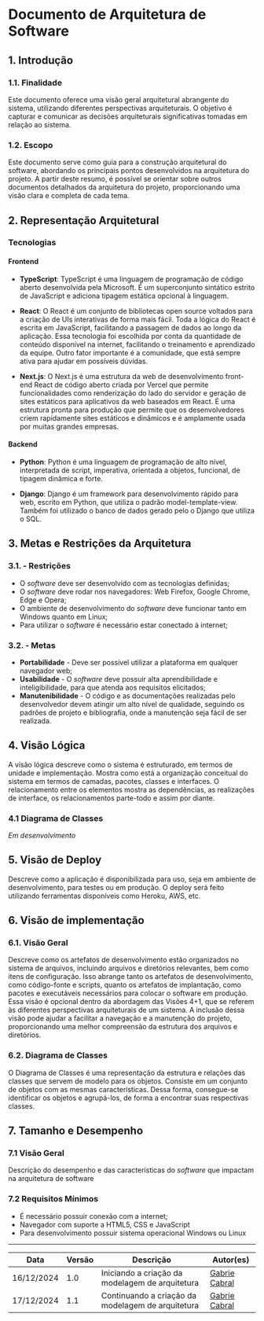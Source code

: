 # Documento de Arquitetura de Software

## 1. Introdução

### 1.1. Finalidade

Este documento oferece uma visão geral arquitetural abrangente do sistema, utilizando diferentes perspectivas arquiteturais. O objetivo é capturar e comunicar as decisões arquiteturais significativas tomadas em relação ao sistema.

### 1.2. Escopo

Este documento serve como guia para a construção arquitetural do software, abordando os principais pontos desenvolvidos na arquitetura do projeto. A partir deste resumo, é possível se orientar sobre outros documentos detalhados da arquitetura do projeto, proporcionando uma visão clara e completa de cada tema.

## 2. Representação Arquitetural

### Tecnologias

#### Frontend

- **TypeScript**: TypeScript é uma linguagem de programação de código aberto desenvolvida pela Microsoft. É um superconjunto sintático estrito de JavaScript e adiciona tipagem estática opcional à linguagem.

- **React**: O React é um conjunto de bibliotecas open source voltados para a criação de UIs interativas de forma mais fácil. Toda a lógica do React é escrita em JavaScript, facilitando a passagem de dados ao longo da aplicação. Essa tecnologia foi escolhida por conta da quantidade de conteúdo disponível na internet, facilitando o treinamento e aprendizado da equipe. Outro fator importante é a comunidade, que está sempre ativa para ajudar em possíveis dúvidas.

- **Next.js**: O Next.js é uma estrutura da web de desenvolvimento front-end React de código aberto criada por Vercel que permite funcionalidades como renderização do lado do servidor e geração de sites estáticos para aplicativos da web baseados em React. É uma estrutura pronta para produção que permite que os desenvolvedores criem rapidamente sites estáticos e dinâmicos e é amplamente usada por muitas grandes empresas.

#### Backend

- **Python**: Python é uma linguagem de programação de alto nível, interpretada de script, imperativa, orientada a objetos, funcional, de tipagem dinâmica e forte.

- **Django**: Django é um framework para desenvolvimento rápido para web, escrito em Python, que utiliza o padrão model-template-view. Também foi utilizado o banco de dados gerado pelo o Django que utiliza o SQL.

## 3. Metas e Restrições da Arquitetura

### 3.1. - Restrições

- O _software_ deve ser desenvolvido com as tecnologias definidas;
- O _software_ deve rodar nos navegadores: Web Firefox, Google Chrome, Edge e Opera;
- O ambiente de desenvolvimento do _software_ deve funcionar tanto em Windows quanto em Linux;
- Para utilizar o _software_ é necessário estar conectado à internet;

### 3.2. - Metas

- **Portabilidade** - Deve ser possível utilizar a plataforma em qualquer navegador web;
- **Usabilidade** - O _software_ deve possuir alta aprendibilidade e inteligibilidade, para que atenda aos requisitos elicitados;
- **Manutenibilidade** - O código e as documentações realizadas pelo desenvolvedor devem atingir um alto nível de qualidade, seguindo os padrões de projeto e bibliografia, onde a manutenção seja fácil de ser realizada.

## 4. Visão Lógica

A visão lógica descreve como o sistema é estruturado, em termos de unidade e implementação. Mostra como está a organização conceitual do sistema em termos de camadas, pacotes, classes e interfaces. O relacionamento entre os elementos mostra as dependências, as realizações de interface, os relacionamentos parte-todo e assim por diante.

### 4.1 Diagrama de Classes

_Em desenvolvimento_

## 5. Visão de Deploy

Descreve como a aplicação é disponibilizada para uso, seja em ambiente de desenvolvimento, para testes ou em produção. O deploy será feito utilizando ferramentas disponíveis como Heroku, AWS, etc.

## 6. Visão de implementação

### 6.1. Visão Geral

Descreve como os artefatos de desenvolvimento estão organizados no sistema de arquivos, incluindo arquivos e diretórios relevantes, bem como itens de configuração. Isso abrange tanto os artefatos de desenvolvimento, como código-fonte e scripts, quanto os artefatos de implantação, como pacotes e executáveis necessários para colocar o software em produção. Essa visão é opcional dentro da abordagem das Visões 4+1, que se referem às diferentes perspectivas arquiteturais de um sistema. A inclusão dessa visão pode ajudar a facilitar a navegação e a manutenção do projeto, proporcionando uma melhor compreensão da estrutura dos arquivos e diretórios.

### 6.2. Diagrama de Classes

O Diagrama de Classes é uma representação da estrutura e relações das classes que servem de modelo para os objetos. Consiste em um conjunto de objetos com as mesmas características. Dessa forma, consegue-se identificar os objetos e agrupá-los, de forma a encontrar suas respectivas classes.

## 7. Tamanho e Desempenho

### 7.1 Visão Geral

Descrição do desempenho e das características do _software_ que impactam na arquitetura de software

### 7.2 Requisitos Mínimos

- É necessário possuir conexão com a internet;
- Navegador com suporte a HTML5, CSS e JavaScript
- Para desenvolvimento possuir sistema operacional Windows ou Linux

---

| Data       | Versão | Descrição                                         | Autor(es)                                           |
| ---------- | ------ | ------------------------------------------------- | --------------------------------------------------- |
| 16/12/2024 | 1.0    | Iniciando a criação da modelagem de arquitetura   | [Gabrie Cabral](https://github.com/GabriellCabrall) |
| 17/12/2024 | 1.1    | Continuando a criação da modelagem de arquitetura | [Gabrie Cabral](https://github.com/GabriellCabrall) |
